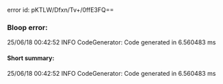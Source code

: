 error id: pKTLW/Dfxn/Tv+/0ffE3FQ==
### Bloop error:

25/06/18 00:42:52 INFO CodeGenerator: Code generated in 6.560483 ms
#### Short summary: 

25/06/18 00:42:52 INFO CodeGenerator: Code generated in 6.560483 ms